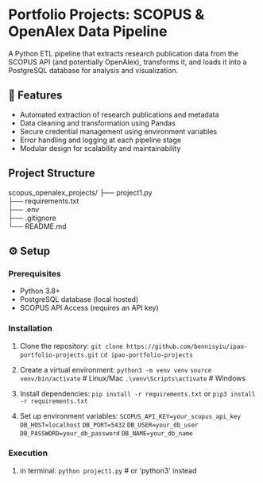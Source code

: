 # Portfolio Projects: SCOPUS & OpenAlex Data Pipeline

A Python ETL pipeline that extracts research publication data from the SCOPUS API (and potentially OpenAlex), transforms it, and loads it into a PostgreSQL database for analysis and visualization.

## 📌 Features

- Automated extraction of research publications and metadata
- Data cleaning and transformation using Pandas
- Secure credential management using environment variables
- Error handling and logging at each pipeline stage
- Modular design for scalability and maintainability

## Project Structure

scopus_openalex_projects/
├── project1.py  
├── requirements.txt  
├── .env  
├── .gitignore  
└── README.md

## ⚙️ Setup

### Prerequisites

- Python 3.8+
- PostgreSQL database (local hosted)
- SCOPUS API Access (requires an API key)

### Installation

1. Clone the repository:
   `git clone https://github.com/bennisyiu/ipao-portfolio-projects.git`
   `cd ipao-portfolio-projects`

2. Create a virtual environment:
   `python3 -m venv venv`
   `source venv/bin/activate` # Linux/Mac
   `.\venv\Scripts\activate` # Windows

3. Install dependencies:
   `pip install -r requirements.txt`
   or
   `pip3 install -r requirements.txt`

4. Set up environment variables:
   `SCOPUS_API_KEY=your_scopus_api_key`
   `DB_HOST=localhost`
   `DB_PORT=5432`
   `DB_USER=your_db_user`
   `DB_PASSWORD=your_db_password`
   `DB_NAME=your_db_name`

### Execution

1. in terminal: `python project1.py` # or 'python3' instead
